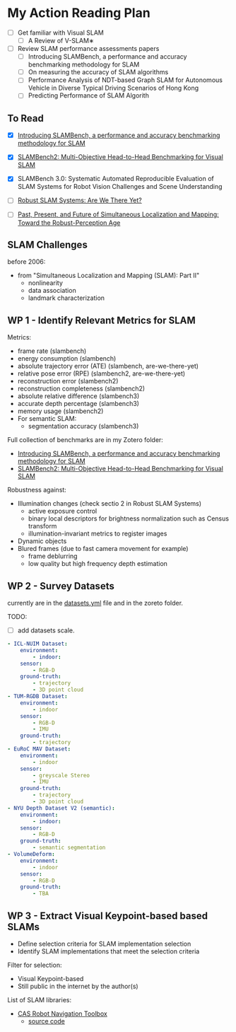# My Action Reading Plan


- [ ] Get familiar with Visual SLAM
    - [ ] A Review of V-SLAM∗
- [ ] Review SLAM performance assessments papers
    - [ ] Introducing SLAMBench, a performance and accuracy benchmarking methodology for SLAM
    - [ ] On measuring the accuracy of SLAM algorithms
    - [ ] Performance Analysis of NDT-based Graph SLAM for Autonomous Vehicle in Diverse Typical Driving Scenarios of Hong Kong
    - [ ] Predicting Performance of SLAM Algorith

## To Read

- [x] [Introducing SLAMBench, a performance and accuracy benchmarking methodology for SLAM](./slambench.md)
- [x] [SLAMBench2: Multi-Objective Head-to-Head Benchmarking for Visual SLAM](./slambench2.md)
- [x] SLAMBench 3.0: Systematic Automated Reproducible Evaluation of SLAM Systems for Robot Vision Challenges and Scene Understanding
- [ ] [Robust SLAM Systems: Are We There Yet?](./are-we-there-yet.md)
- [ ] [Past, Present, and Future of Simultaneous Localization and Mapping: Toward the Robust-Perception Age](./past-present-and-future-of-slam.md)


## SLAM Challenges

before 2006:
- from "Simultaneous Localization and Mapping (SLAM): Part II"
    - nonlinearity
    - data association
    - landmark characterization

## WP 1 - Identify Relevant Metrics for SLAM

Metrics:
- frame rate (slambench)
- energy consumption (slambench)
- absolute trajectory error (ATE) (slambench, are-we-there-yet)
- relative pose error (RPE) (slambench2, are-we-there-yet)
- reconstruction error (slambench2)
- reconstruction completeness (slambench2)
- absolute relative difference (slambench3)
- accurate depth percentage (slambench3)
- memory usage (slambench2)
- For semantic SLAM:
    - segmentation accuracy (slambench3)

Full collection of benchmarks are in my Zotero folder:
- [Introducing SLAMBench, a performance and accuracy benchmarking methodology for SLAM](./slambench.md)
- [SLAMBench2: Multi-Objective Head-to-Head Benchmarking for Visual SLAM](./slambench2.md)

Robustness against:
- Illumination changes (check sectio 2 in Robust SLAM Systems)
    - active exposure control
    - binary local descriptors for brightness normalization such as Census transform
    - illumination-invariant metrics to register images
- Dynamic objects
- Blured frames (due to fast camera movement for example)
    - frame deblurring
    - low quality but high frequency depth estimation

## WP 2 - Survey Datasets 

currently are in the [datasets.yml](./datasets.yml) file and in the zoreto folder.

TODO:
- [ ] add datasets scale.

```yml
- ICL-NUIM Dataset:
    environment:
        - indoor:
    sensor:
        - RGB-D
    ground-truth:
        - trajectory
        - 3D point cloud
- TUM-RGDB Dataset:
    environment:
        - indoor
    sensor:
        - RGB-D
        - IMU
    ground-truth:
        - trajectory
- EuRoC MAV Dataset:
    environment:
        - indoor
    sensor:
        - greyscale Stereo
        - IMU
    ground-truth:
        - trajectory
        - 3D point cloud
- NYU Depth Dataset V2 (semantic):
    environment:
        - indoor:
    sensor:
        - RGB-D
    ground-truth:
        - semantic segmentation
- VolumeDeform:
    environment:
        - indoor
    sensor:
        - RGB-D
    ground-truth:
        - TBA
```

## WP 3 - Extract Visual Keypoint-based based SLAMs

- Define selection criteria for SLAM implementation selection
- Identify SLAM implementations that meet the selection criteria

Filter for selection:
- Visual Keypoint-based
- Still public in the internet by the author(s)

List of SLAM libraries:
- [CAS Robot Navigation Toolbox](https://openslam-org.github.io/cas-rnt.html)
    - [source code](https://github.com/OpenSLAM-org/openslam_cas-rnt/tree/master)
